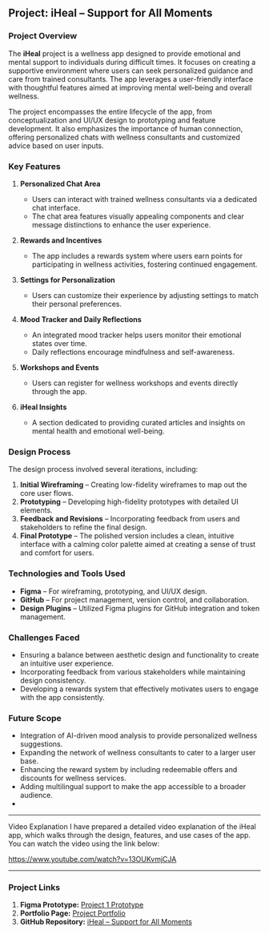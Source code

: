 ## **Project: iHeal – Support for All Moments**

### **Project Overview**
The **iHeal** project is a wellness app designed to provide emotional and mental support to individuals during difficult times. It focuses on creating a supportive environment where users can seek personalized guidance and care from trained consultants. The app leverages a user-friendly interface with thoughtful features aimed at improving mental well-being and overall wellness.

The project encompasses the entire lifecycle of the app, from conceptualization and UI/UX design to prototyping and feature development. It also emphasizes the importance of human connection, offering personalized chats with wellness consultants and customized advice based on user inputs.

### **Key Features**
1. **Personalized Chat Area**  
   - Users can interact with trained wellness consultants via a dedicated chat interface.
   - The chat area features visually appealing components and clear message distinctions to enhance the user experience.

2. **Rewards and Incentives**  
   - The app includes a rewards system where users earn points for participating in wellness activities, fostering continued engagement.
   
3. **Settings for Personalization**  
   - Users can customize their experience by adjusting settings to match their personal preferences.
   
4. **Mood Tracker and Daily Reflections**  
   - An integrated mood tracker helps users monitor their emotional states over time.
   - Daily reflections encourage mindfulness and self-awareness.

5. **Workshops and Events**  
   - Users can register for wellness workshops and events directly through the app.
   
6. **iHeal Insights**  
   - A section dedicated to providing curated articles and insights on mental health and emotional well-being.

### **Design Process**
The design process involved several iterations, including:
1. **Initial Wireframing** – Creating low-fidelity wireframes to map out the core user flows.
2. **Prototyping** – Developing high-fidelity prototypes with detailed UI elements.
3. **Feedback and Revisions** – Incorporating feedback from users and stakeholders to refine the final design.
4. **Final Prototype** – The polished version includes a clean, intuitive interface with a calming color palette aimed at creating a sense of trust and comfort for users.

### **Technologies and Tools Used**
- **Figma** – For wireframing, prototyping, and UI/UX design.
- **GitHub** – For project management, version control, and collaboration.
- **Design Plugins** – Utilized Figma plugins for GitHub integration and token management.

### **Challenges Faced**
- Ensuring a balance between aesthetic design and functionality to create an intuitive user experience.
- Incorporating feedback from various stakeholders while maintaining design consistency.
- Developing a rewards system that effectively motivates users to engage with the app consistently.

### **Future Scope**
- Integration of AI-driven mood analysis to provide personalized wellness suggestions.
- Expanding the network of wellness consultants to cater to a larger user base.
- Enhancing the reward system by including redeemable offers and discounts for wellness services.
- Adding multilingual support to make the app accessible to a broader audience.
- 
---

Video Explanation
I have prepared a detailed video explanation of the iHeal app, which walks through the design, features, and use cases of the app. You can watch the video using the link below:

https://www.youtube.com/watch?v=13OUKvmjCJA

---

### **Project Links**
1. **Figma Prototype:** [Project 1 Prototype](https://www.figma.com/file/266-1800tBt-5MyeDUUEBI0d7Xi-0)  
2. **Portfolio Page:** [Project Portfolio](https://www.figma.com/file/XXXXXXXXX/Portfolio-Page)  
3. **GitHub Repository:** [iHeal – Support for All Moments](https://github.com/BhavyaSParmar/iHeal-Support_For_All_Moments)
